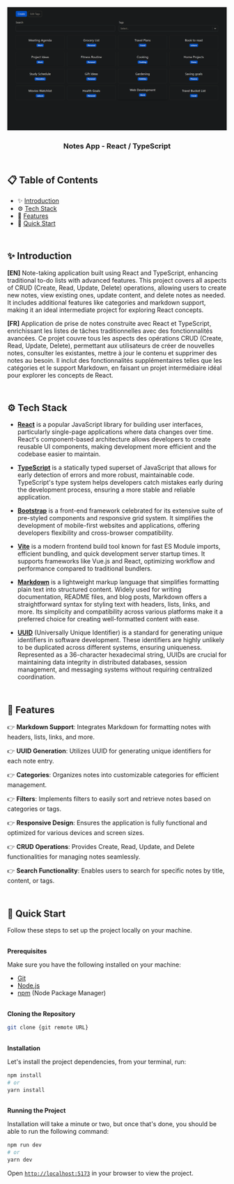 <div align="center">
    <a href="https://notes-fv.netlify.app" target="_blank">
      <img src="public/preview.png" alt="Project Banner">
    </a>
  <h3 align="center">Notes App - React / TypeScript</h3>
</div>

##  <br /> 📋 <a name="table">Table of Contents</a>

- ✨ [Introduction](#introduction)
- ⚙️ [Tech Stack](#tech-stack)
- 📝 [Features](#features)
- 🚀 [Quick Start](#quick-start)

##  <br /> <a name="introduction">✨ Introduction</a>

**[EN]** Note-taking application built using React and TypeScript, enhancing traditional to-do lists with advanced features. This project covers all aspects of CRUD (Create, Read, Update, Delete) operations, allowing users to create new notes, view existing ones, update content, and delete notes as needed. It includes additional features like categories and markdown support, making it an ideal intermediate project for exploring React concepts.

**[FR]** Application de prise de notes construite avec React et TypeScript, enrichissant les listes de tâches traditionnelles avec des fonctionnalités avancées. Ce projet couvre tous les aspects des opérations CRUD (Create, Read, Update, Delete), permettant aux utilisateurs de créer de nouvelles notes, consulter les existantes, mettre à jour le contenu et supprimer des notes au besoin. Il inclut des fonctionnalités supplémentaires telles que les catégories et le support Markdown, en faisant un projet intermédiaire idéal pour explorer les concepts de React.


##  <br /> <a name="tech-stack">⚙️ Tech Stack</a>

- [**React**](https://react.dev/reference/react) is a popular JavaScript library for building user interfaces, particularly single-page applications where data changes over time. React's component-based architecture allows developers to create reusable UI components, making development more efficient and the codebase easier to maintain. 

- [**TypeScript**](https://www.typescriptlang.org/docs/) is a statically typed superset of JavaScript that allows for early detection of errors and more robust, maintainable code. TypeScript's type system helps developers catch mistakes early during the development process, ensuring a more stable and reliable application.

- [**Bootstrap**](https://getbootstrap.com/docs/4.1/getting-started/introduction/) is a front-end framework celebrated for its extensive suite of pre-styled components and responsive grid system. It simplifies the development of mobile-first websites and applications, offering developers flexibility and cross-browser compatibility.

- [**Vite**](https://vitejs.dev/guide/) is a modern frontend build tool known for fast ES Module imports, efficient bundling, and quick development server startup times. It supports frameworks like Vue.js and React, optimizing workflow and performance compared to traditional bundlers.

- [**Markdown**](https://www.markdownguide.org/getting-started/) is a lightweight markup language that simplifies formatting plain text into structured content. Widely used for writing documentation, README files, and blog posts, Markdown offers a straightforward syntax for styling text with headers, lists, links, and more. Its simplicity and compatibility across various platforms make it a preferred choice for creating well-formatted content with ease.

- [**UUID**](https://www.npmjs.com/package/uuid) (Universally Unique Identifier) is a standard for generating unique identifiers in software development. These identifiers are highly unlikely to be duplicated across different systems, ensuring uniqueness. Represented as a 36-character hexadecimal string, UUIDs are crucial for maintaining data integrity in distributed databases, session management, and messaging systems without requiring centralized coordination.


## <br/> <a name="features">📝 Features</a>

👉 **Markdown Support**: Integrates Markdown for formatting notes with headers, lists, links, and more.

👉 **UUID Generation**: Utilizes UUID for generating unique identifiers for each note entry.

👉 **Categories**: Organizes notes into customizable categories for efficient management.

👉 **Filters**: Implements filters to easily sort and retrieve notes based on categories or tags.

👉 **Responsive Design**: Ensures the application is fully functional and optimized for various devices and screen sizes.

👉 **CRUD Operations**: Provides Create, Read, Update, and Delete functionalities for managing notes seamlessly.

👉 **Search Functionality**: Enables users to search for specific notes by title, content, or tags.


## <br /> <a name="quick-start">🚀 Quick Start</a>

Follow these steps to set up the project locally on your machine.

<br/>**Prerequisites**

Make sure you have the following installed on your machine:

- [Git](https://git-scm.com/)
- [Node.js](https://nodejs.org/en)
- [npm](https://www.npmjs.com/) (Node Package Manager)

<br/>**Cloning the Repository**

```bash
git clone {git remote URL}
```

<br/>**Installation**

Let's install the project dependencies, from your terminal, run:

```bash
npm install
# or
yarn install
```

<br/>**Running the Project**

Installation will take a minute or two, but once that's done, you should be able to run the following command:

```bash
npm run dev
# or
yarn dev
```

Open [`http://localhost:5173`](http://localhost:5173) in your browser to view the project.